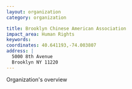 ```yaml
---
layout: organization
category: organization

title: Brooklyn Chinese American Association
impact_area: Human Rights
keywords: 
coordinates: 40.641193,-74.003807
address: |
  5000 8th Avenue
  Brooklyn NY 11220
---
```

Organization's overview
